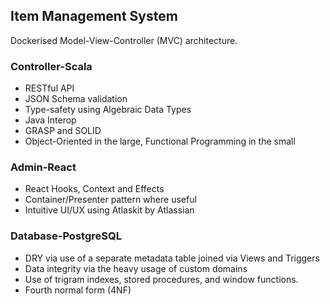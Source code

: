 ## Item Management System

Dockerised Model-View-Controller (MVC) architecture.

### Controller-Scala

* RESTful API
* JSON Schema validation
* Type-safety using Algebraic Data Types
* Java Interop
* GRASP and SOLID
* Object-Oriented in the large, Functional Programming in the small

### Admin-React

* React Hooks, Context and Effects
* Container/Presenter pattern where useful
* Intuitive UI/UX using Atlaskit by Atlassian

### Database-PostgreSQL

* DRY via use of a separate metadata table joined via Views and Triggers
* Data integrity via the heavy usage of custom domains
* Use of trigram indexes, stored procedures, and window functions.
* Fourth normal form (4NF)
